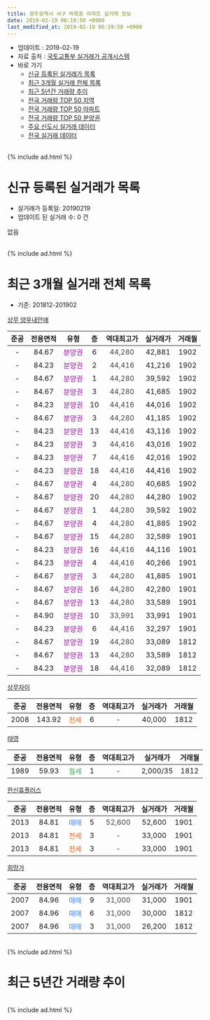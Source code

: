 ```yaml
---
title: 광주광역시 서구 마륵동 아파트 실거래 정보
date: 2019-02-19 06:19:50 +0900
last_modified_at: 2019-02-19 06:19:50 +0900
---
```


* 업데이트 : 2019-02-19
* 자료 출처 : [국토교통부 실거래가 공개시스템](http://rt.molit.go.kr)
* 바로 가기
    * [신규 등록된 실거래가 목록](#신규-등록된-실거래가-목록)
    * [최근 3개월 실거래 전체 목록](#최근-3개월-실거래-전체-목록)
    * [최근 5년간 거래량 추이](#최근-5년간-거래량-추이)
    * [전국 거래량 TOP 50 지역](https://ayogom.github.io/apt-trade-info/최근-3개월-전국에서-가장-거래가-많이-발생한-지역)
    * [전국 거래량 TOP 50 아파트](https://ayogom.github.io/apt-trade-info/최근-3개월-전국에서-가장-거래가-많이-발생한-아파트)
    * [전국 거래량 TOP 50 분양권](https://ayogom.github.io/apt-trade-info/최근-3개월-전국에서-가장-거래가-많이-발생한-분양권)
    * [주요 신도시 실거래 데이터](https://ayogom.github.io/apt-trade-info/주요-신도시)
    * [전국 실거래 데이터](https://ayogom.github.io/apt-trade-info/전국)
<br>
{% include ad.html %}
<br>

# 신규 등록된 실거래가 목록
* 실거래가 등록일: 20190219
* 업데이트 된 실거래 수: 0 건

없음

<br>
{% include ad.html %}
<br>

# 최근 3개월 실거래 전체 목록
* 기준: 201812-201902


[상무 양우내안애](https://search.naver.com/search.naver?query=%EA%B4%91%EC%A3%BC%EA%B4%91%EC%97%AD%EC%8B%9C+%EC%84%9C%EA%B5%AC+%EB%A7%88%EB%A5%B5%EB%8F%99+%EC%83%81%EB%AC%B4+%EC%96%91%EC%9A%B0%EB%82%B4%EC%95%88%EC%95%A0)

|준공|전용면적|유형|층|역대최고가|실거래가|거래월|
|:---:|:---:|:---:|:---:|:---:|:---:|:---:|
|-|84.67|<span style="color:#9C11A5">분양권</span>|6|<span style="color:#444444">44,280</span>|42,881|1902|
|-|84.23|<span style="color:#9C11A5">분양권</span>|2|<span style="color:#444444">44,416</span>|41,216|1902|
|-|84.67|<span style="color:#9C11A5">분양권</span>|1|<span style="color:#444444">44,280</span>|39,592|1902|
|-|84.67|<span style="color:#9C11A5">분양권</span>|3|<span style="color:#444444">44,280</span>|41,685|1902|
|-|84.23|<span style="color:#9C11A5">분양권</span>|10|<span style="color:#444444">44,416</span>|44,016|1902|
|-|84.67|<span style="color:#9C11A5">분양권</span>|3|<span style="color:#444444">44,280</span>|41,185|1902|
|-|84.23|<span style="color:#9C11A5">분양권</span>|13|<span style="color:#444444">44,416</span>|43,116|1902|
|-|84.23|<span style="color:#9C11A5">분양권</span>|3|<span style="color:#444444">44,416</span>|43,016|1902|
|-|84.23|<span style="color:#9C11A5">분양권</span>|7|<span style="color:#444444">44,416</span>|42,016|1902|
|-|84.23|<span style="color:#9C11A5">분양권</span>|18|<span style="color:#444444">44,416</span>|44,416|1902|
|-|84.67|<span style="color:#9C11A5">분양권</span>|4|<span style="color:#444444">44,280</span>|40,685|1902|
|-|84.67|<span style="color:#9C11A5">분양권</span>|20|<span style="color:#444444">44,280</span>|44,280|1902|
|-|84.67|<span style="color:#9C11A5">분양권</span>|1|<span style="color:#444444">44,280</span>|39,592|1902|
|-|84.67|<span style="color:#9C11A5">분양권</span>|4|<span style="color:#444444">44,280</span>|41,885|1902|
|-|84.67|<span style="color:#9C11A5">분양권</span>|15|<span style="color:#444444">44,280</span>|32,589|1901|
|-|84.23|<span style="color:#9C11A5">분양권</span>|16|<span style="color:#444444">44,416</span>|44,116|1901|
|-|84.23|<span style="color:#9C11A5">분양권</span>|4|<span style="color:#444444">44,416</span>|40,266|1901|
|-|84.67|<span style="color:#9C11A5">분양권</span>|3|<span style="color:#444444">44,280</span>|41,885|1901|
|-|84.67|<span style="color:#9C11A5">분양권</span>|16|<span style="color:#444444">44,280</span>|42,280|1901|
|-|84.67|<span style="color:#9C11A5">분양권</span>|13|<span style="color:#444444">44,280</span>|33,589|1901|
|-|84.90|<span style="color:#9C11A5">분양권</span>|10|<span style="color:#444444">33,991</span>|33,991|1901|
|-|84.23|<span style="color:#9C11A5">분양권</span>|6|<span style="color:#444444">44,416</span>|32,297|1901|
|-|84.67|<span style="color:#9C11A5">분양권</span>|19|<span style="color:#444444">44,280</span>|33,089|1812|
|-|84.67|<span style="color:#9C11A5">분양권</span>|13|<span style="color:#444444">44,280</span>|33,589|1812|
|-|84.23|<span style="color:#9C11A5">분양권</span>|18|<span style="color:#444444">44,416</span>|32,089|1812|

[상무자이](https://search.naver.com/search.naver?query=%EA%B4%91%EC%A3%BC%EA%B4%91%EC%97%AD%EC%8B%9C+%EC%84%9C%EA%B5%AC+%EB%A7%88%EB%A5%B5%EB%8F%99+%EC%83%81%EB%AC%B4%EC%9E%90%EC%9D%B4)

|준공|전용면적|유형|층|역대최고가|실거래가|거래월|
|:---:|:---:|:---:|:---:|:---:|:---:|:---:|
|2008|143.92|<span style="color:#ff5a00">전세</span>|6|<span style="color:#444444">-</span>|40,000|1812|

[태영](https://search.naver.com/search.naver?query=%EA%B4%91%EC%A3%BC%EA%B4%91%EC%97%AD%EC%8B%9C+%EC%84%9C%EA%B5%AC+%EB%A7%88%EB%A5%B5%EB%8F%99+%ED%83%9C%EC%98%81)

|준공|전용면적|유형|층|역대최고가|실거래가|거래월|
|:---:|:---:|:---:|:---:|:---:|:---:|:---:|
|1989|59.93|<span style="color:#34a853">월세</span>|1|<span style="color:#444444">-</span>|2,000/35|1812|

[한신휴플러스](https://search.naver.com/search.naver?query=%EA%B4%91%EC%A3%BC%EA%B4%91%EC%97%AD%EC%8B%9C+%EC%84%9C%EA%B5%AC+%EB%A7%88%EB%A5%B5%EB%8F%99+%ED%95%9C%EC%8B%A0%ED%9C%B4%ED%94%8C%EB%9F%AC%EC%8A%A4)

|준공|전용면적|유형|층|역대최고가|실거래가|거래월|
|:---:|:---:|:---:|:---:|:---:|:---:|:---:|
|2013|84.81|<span style="color:#4285f3">매매</span>|5|<span style="color:#444444">52,600</span>|52,600|1901|
|2013|84.81|<span style="color:#ff5a00">전세</span>|3|<span style="color:#444444">-</span>|33,000|1901|
|2013|84.81|<span style="color:#ff5a00">전세</span>|3|<span style="color:#444444">-</span>|33,000|1901|

[희망가](https://search.naver.com/search.naver?query=%EA%B4%91%EC%A3%BC%EA%B4%91%EC%97%AD%EC%8B%9C+%EC%84%9C%EA%B5%AC+%EB%A7%88%EB%A5%B5%EB%8F%99+%ED%9D%AC%EB%A7%9D%EA%B0%80)

|준공|전용면적|유형|층|역대최고가|실거래가|거래월|
|:---:|:---:|:---:|:---:|:---:|:---:|:---:|
|2007|84.96|<span style="color:#4285f3">매매</span>|9|<span style="color:#444444">31,000</span>|31,000|1901|
|2007|84.96|<span style="color:#4285f3">매매</span>|6|<span style="color:#444444">31,000</span>|30,000|1812|
|2007|84.96|<span style="color:#4285f3">매매</span>|3|<span style="color:#444444">31,000</span>|26,200|1812|


<br>
{% include ad.html %}
<br>

# 최근 5년간 거래량 추이


<div style="width:100%;">
    <canvas id="deal_progress" height="200"></canvas>
</div>

<script>
new Chart(document.getElementById("deal_progress"), {
    type: 'line',
    data: {
        labels: ['201402','201403','201404','201405','201406','201407','201408','201409','201410','201411','201412','201501','201502','201503','201504','201505','201506','201507','201508','201509','201510','201511','201512','201601','201602','201603','201604','201605','201606','201607','201608','201609','201610','201611','201612','201701','201702','201703','201704','201705','201706','201707','201708','201709','201710','201711','201712','201801','201802','201803','201804','201805','201806','201807','201808','201809','201810','201811','201812','201901','201902'],
        datasets: [{
            label: '매매',
            pointRadius: 1,
            data: [2, 3, 6, 2, 2, 7, 1, 6, 4, 5, 2, 5, 1, 5, 6, 6, 4, 6, 4, 4, 2, 3, 2, 1, 1, 4, 1, 2, 1, 4, 7, 5, 5, 4, 1, 2, 6, 4, 4, 6, 5, 9, 3, 6, 7, 1, 3, 5, 2, 4, 3, 2, 5, 3, 17, 3, 2, 1, 5, 10, 14],
            borderColor: "rgba(255, 201, 14, 1)",
            backgroundColor: "rgba(255, 201, 14, 0.5)",
            fill: false,
            lineTension: 0
        },{
            label: '전월세',
            pointRadius: 1,
            data: [1, 1, 2, 1, 1, 0, 1, 3, 0, 2, 4, 0, 0, 2, 5, 3, 4, 0, 1, 2, 1, 1, 1, 23, 12, 6, 1, 2, 3, 0, 0, 2, 0, 1, 1, 1, 1, 1, 0, 3, 0, 2, 2, 0, 2, 4, 2, 4, 3, 4, 2, 1, 1, 0, 0, 2, 1, 2, 2, 2, 0],
            borderColor: "rgba(0, 141, 185, 1)",
            backgroundColor: "rgba(0, 141, 185, 0.5)",
            fill: false,
            lineTension: 0
        }
        ]
    },
    options: {
        responsive: true,
        title: {
            display: false
        },
        tooltips: {
            mode: 'index',
            intersect: false
        },
        hover: {
            mode: 'nearest',
            intersect: true
        },
        scales: {
            xAxes: [{
                display: true,
                scaleLabel: {
                    display: true,
                    labelString: '년/월'
                }
            }],
            yAxes: [{
                display: true,
                ticks: {
                    suggestedMin: 0,
                },
                scaleLabel: {
                    display: true,
                    labelString: '실거래 수'
                }
            }]
        }
    }
});

</script>


<br>
{% include ad.html %}
<br>

